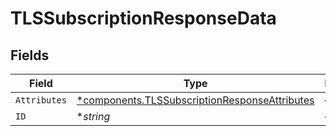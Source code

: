 # TLSSubscriptionResponseData


## Fields

| Field                                                                                                         | Type                                                                                                          | Required                                                                                                      | Description                                                                                                   | Example                                                                                                       |
| ------------------------------------------------------------------------------------------------------------- | ------------------------------------------------------------------------------------------------------------- | ------------------------------------------------------------------------------------------------------------- | ------------------------------------------------------------------------------------------------------------- | ------------------------------------------------------------------------------------------------------------- |
| `Attributes`                                                                                                  | [*components.TLSSubscriptionResponseAttributes](../../models/components/tlssubscriptionresponseattributes.md) | :heavy_minus_sign:                                                                                            | N/A                                                                                                           |                                                                                                               |
| `ID`                                                                                                          | **string*                                                                                                     | :heavy_minus_sign:                                                                                            | N/A                                                                                                           | sU3guUGZzb2W9Euo4Mo0r                                                                                         |